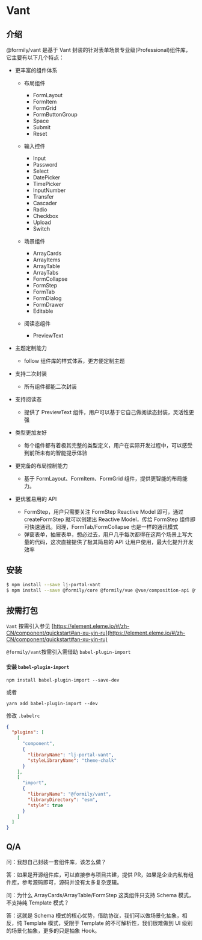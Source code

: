 # Vant

## 介绍

@formily/vant 是基于 Vant 封装的针对表单场景专业级(Professional)组件库，它主要有以下几个特点：

- 更丰富的组件体系

  - 布局组件

    - FormLayout
    - FormItem
    - FormGrid
    - FormButtonGroup
    - Space
    - Submit
    - Reset

  - 输入控件
    - Input
    - Password
    - Select
    - DatePicker
    - TimePicker
    - InputNumber
    - Transfer
    - Cascader
    - Radio
    - Checkbox
    - Upload
    - Switch
  - 场景组件
    - ArrayCards
    - ArrayItems
    - ArrayTable
    - ArrayTabs
    - FormCollapse
    - FormStep
    - FormTab
    - FormDialog
    - FormDrawer
    - Editable
  - 阅读态组件
    - PreviewText

- 主题定制能力
  - follow 组件库的样式体系，更方便定制主题
- 支持二次封装
  - 所有组件都能二次封装
- 支持阅读态
  - 提供了 PreviewText 组件，用户可以基于它自己做阅读态封装，灵活性更强
- 类型更加友好
  - 每个组件都有着极其完整的类型定义，用户在实际开发过程中，可以感受到前所未有的智能提示体验
- 更完备的布局控制能力
  - 基于 FormLayout、FormItem、FormGrid 组件，提供更智能的布局能力。
- 更优雅易用的 API
  - FormStep，用户只需要关注 FormStep Reactive Model 即可，通过 createFormStep 就可以创建出 Reactive Model，传给 FormStep 组件即可快速通讯。同理，FormTab/FormCollapse 也是一样的通讯模式
  - 弹窗表单，抽屉表单，想必过去，用户几乎每次都得在这两个场景上写大量的代码，这次直接提供了极其简易的 API 让用户使用，最大化提升开发效率

## 安装

```bash
$ npm install --save lj-portal-vant
$ npm install --save @formily/core @formily/vue @vue/composition-api @formily/vant
```

## 按需打包

`Vant` 按需引入参见 [https://element.eleme.io/#/zh-CN/component/quickstart#an-xu-yin-ru](https://element.eleme.io/#/zh-CN/component/quickstart#an-xu-yin-ru)

`@formily/vant`按需引入需借助 `babel-plugin-import`

#### 安装 `babel-plugin-import`

```shell
npm install babel-plugin-import --save-dev
```

或者

```shell
yarn add babel-plugin-import --dev
```

修改 `.babelrc`

```json
{
  "plugins": [
    [
      "component",
      {
        "libraryName": "lj-portal-vant",
        "styleLibraryName": "theme-chalk"
      }
    ],
    [
      "import",
      {
        "libraryName": "@formily/vant",
        "libraryDirectory": "esm",
        "style": true
      }
    ]
  ]
}
```

## Q/A

问：我想自己封装一套组件库，该怎么做？

答：如果是开源组件库，可以直接参与项目共建，提供 PR，如果是企业内私有组件库，参考源码即可，源码并没有太多复杂逻辑。

问：为什么 ArrayCards/ArrayTable/FormStep 这类组件只支持 Schema 模式，不支持纯 Template 模式？

答：这就是 Schema 模式的核心优势，借助协议，我们可以做场景化抽象，相反，纯 Template 模式，受限于 Template 的不可解析性，我们很难做到 UI 级别的场景化抽象，更多的只是抽象 Hook。

